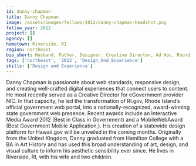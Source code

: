 ```yaml
---
id: danny-chapman
title: Danny Chapman
image: /assets/images/fellows/2012/danny-chapman-headshot.png
fellow_year: 2012
project: []
agency: []
hometown: Riverside, RI
region: northeast
bio_short: Husband, Father, Designer. Creative Director, Ad Hoc. Round 1 Presidential Innovation Fellow. Formerly Director of Design, NIC.
tags: ['northeast', '2012', 'Design_And_Experience']
skills: ['Design and Experience']
---
```


Danny Chapman is passionate about web standards, responsive design, and creating well-crafted digital experiences that connect users to content. He most recently served as a Creative Director for eGovernment provider NIC. In that capacity, he led the transformation of RI.gov, Rhode Island’s official government web portal, into a nationally-recognized, award-winning state government web presence. Recent awards include an Interactive Media Award 2012 (Best in Class in Government) and a MobileWebAward (Best Government Mobile Application,). His creation of a statewide design platform for Hawaii.gov will be unveiled in the coming months. Originally from the United Kingdom, Danny graduated from Hamilton College with a BA in Art History and has used this broad understanding of art, design, and visual culture to inform his aesthetic sensibility ever since.  He lives in Riverside, RI, with his wife and two children.
